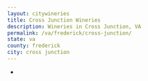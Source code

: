 ```yaml
---
layout: citywineries
title: Cross Junction Wineries
description: Wineries in Cross Junction, VA
permalink: /va/frederick/cross-junction/
state: va
county: frederick
city: cross junction
---
```

-
